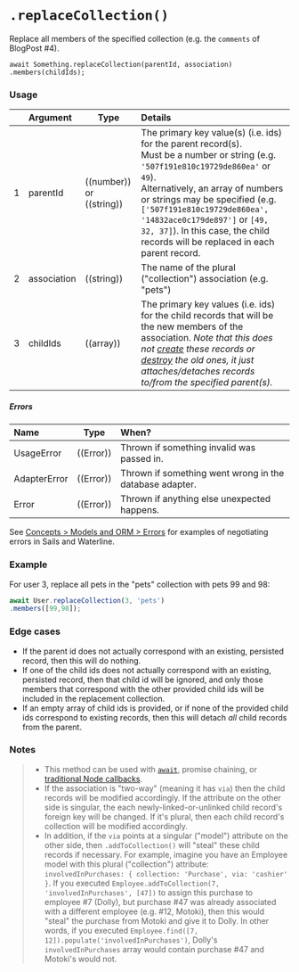 # `.replaceCollection()`

Replace all members of the specified collection (e.g. the `comments` of BlogPost #4).

```usage
await Something.replaceCollection(parentId, association)
.members(childIds);
```

### Usage

|   |     Argument        | Type                                         | Details                            |
|---|:--------------------|----------------------------------------------|:-----------------------------------|
| 1 |  parentId           | ((number)) or ((string))                   | The primary key value(s) (i.e. ids) for the parent record(s). <br/>Must be a number or string (e.g. `'507f191e810c19729de860ea'` or `49`).  <br/>Alternatively, an array of numbers or strings may be specified (e.g. `['507f191e810c19729de860ea', '14832ace0c179de897']` or `[49, 32, 37]`). In this case, the child records will be replaced in each parent record.
| 2 |  association | ((string))                                   | The name of the plural ("collection") association (e.g. "pets")
| 3 |  childIds      | ((array))                                    | The primary key values (i.e. ids) for the child records that will be the new members of the association.  _Note that this does not [create](https://sailsjs.com/documentation/reference/waterline-orm/models/create) these records or [destroy](https://sailsjs.com/documentation/reference/waterline-orm/models/destroy) the old ones, it just attaches/detaches records to/from the specified parent(s)._


##### Errors

|     Name        | Type                | When? |
|:----------------|---------------------|:---------------------------------------------------------------------------------|
| UsageError      | ((Error))           | Thrown if something invalid was passed in.
| AdapterError    | ((Error))           | Thrown if something went wrong in the database adapter.
| Error           | ((Error))           | Thrown if anything else unexpected happens.

See [Concepts > Models and ORM > Errors](https://sailsjs.com/documentation/concepts/models-and-orm/errors) for examples of negotiating errors in Sails and Waterline.



### Example

For user 3, replace all pets in the "pets" collection with pets 99 and 98:

```javascript
await User.replaceCollection(3, 'pets')
.members([99,98]);
```

### Edge cases

+ If the parent id does not actually correspond with an existing, persisted record, then this will do nothing.
+ If one of the child ids does not actually correspond with an existing, persisted record, then that child id will be ignored, and only those members that correspond with the other provided child ids will be included in the replacement collection.
+ If an empty array of child ids is provided, or if none of the provided child ids correspond to existing records, then this will detach _all_ child records from the parent.

### Notes
> + This method can be used with [`await`](https://github.com/mikermcneil/parley/tree/49c06ee9ed32d9c55c24e8a0e767666a6b60b7e8#usage), promise chaining, or [traditional Node callbacks](https://sailsjs.com/documentation/reference/waterline-orm/queries/exec).
> + If the association is "two-way" (meaning it has `via`) then the child records will be modified accordingly.  If the attribute on the other side is singular, the each newly-linked-or-unlinked child record's foreign key will be changed.  If it's plural, then each child record's collection will be modified accordingly.
> + In addition, if the `via` points at a singular ("model") attribute on the other side, then `.addToCollection()` will "steal" these child records if necessary.  For example, imagine you have an Employee model with this plural ("collection") attribute: `involvedInPurchases: { collection: 'Purchase', via: 'cashier' }`.  If you executed `Employee.addToCollection(7, 'involvedInPurchases', [47])` to assign this purchase to employee #7 (Dolly), but purchase #47 was already associated with a different employee (e.g. #12, Motoki), then this would "steal" the purchase from Motoki and give it to Dolly.  In other words, if you executed `Employee.find([7, 12]).populate('involvedInPurchases')`, Dolly's `involvedInPurchases` array would contain purchase #47 and Motoki's would not.




<docmeta name="displayName" value=".replaceCollection()">
<docmeta name="pageType" value="method">
